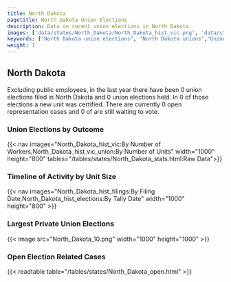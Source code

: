 ```yaml
---
title: North Dakota
pagetitle: North Dakota Union Elections
description: Data on recent union elections in North Dakota.
images: ['data/states/North_Dakota/North_Dakota_hist_vic.png', 'data/states/North_Dakota/North_Dakota_hist_size.png', 'data/states/North_Dakota/North_Dakota_10.png']
keywords: ["North Dakota union elections", "North Dakota unions","Union elections"]
weight: 1
---
```

##  North Dakota

Excluding public employees, in the last year there have been 0 union elections filed in North Dakota and 0 union elections held. In 0 of those elections a new unit was certified. There are currently 0 open representation cases and 0 of are still waiting to vote.

### Union Elections by Outcome
{{< nav images="North_Dakota_hist_vic:By Number of Workers,North_Dakota_hist_vic_union:By Number of Units" width="1000" height="800" tables="/tables/states/North_Dakota_stats.html:Raw Data">}}

### Timeline of Activity by Unit Size
{{< nav images="North_Dakota_hist_filings:By Filing Date,North_Dakota_hist_elections:By Tally Date" width="1000" height="800" >}}

### Largest Private Union Elections
{{< image src="North_Dakota_10.png" width="1000" height="1000"  >}}

### Open Election Related Cases
{{< readtable table="/tables/states/North_Dakota_open.html" >}}

